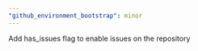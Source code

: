 ```yaml
---
"github_environment_bootstrap": minor
---
```


Add has_issues flag to enable issues on the repository
